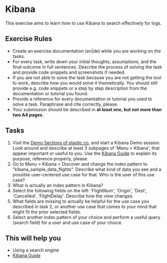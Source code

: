 # Kibana

This exercise aims to learn how to use Kibana to search effectively for logs.

## Exercise Rules

- Create an exercise documentation (en|de) while you are working on the tasks.
- For every task, write down your initial thoughts, assumptions, and the final outcome in full sentences. Describe the process of solving the task and provide code snippets and screenshots if needed.
- If you are not able to solve the task because you are not getting the tool to work, describe how you would solve it theoretically. You should still provide e.g. code snippets or a step by step description from the documentation or tutorial you found.
- Provide a reference for every documentation or tutorial you used to solve a task. Paraphrase and cite correctly, please.
- Your submission should be described in __at least one, but not more than two A4 pages__.

## Tasks

1. Visit the [Demo Sections of elastic.co](https://www.elastic.co/de/demos), and start a Kibana Demo session. Look around and describe at least 3 subpages of 'Menu > Kibana', that appear important or useful to you. Use the [Kibana Guide](https://www.elastic.co/guide/en/kibana/7.10/index.html) to explain its purpose, reference properly, please.
2. Go to Menu > Kibana > Discover and change the index pattern to "kibana_sample_data_flights". Describe what kind of data you see and a possible user-centered use case for that. Who is the user of this use case?
3. What is actually an index pattern in Kibana?
4. Select the following fields on the left: 'FlightNum', 'Origin', 'Dest', 'Cancelled', 'FlightDelay'. Describe how the view changes.
5. What fields are missing to actually be helpful for the use case you described in task 2, or another use case that comes to your mind that might fit the prior selected fields.
6. Select another index pattern of your choice and perform a useful query (search field) for a user and use case of your choice.

## This will help you

- Using a search engine
- [Kibana Guide](https://www.elastic.co/guide/en/kibana/7.10/index.html)
